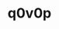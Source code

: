 ---
title: q0v0p
github: https://github.com/q0v0p
mode: light
transition: 1s
score: 40.9
archetype:
- Github Actions
- Innovative
- Animation
---